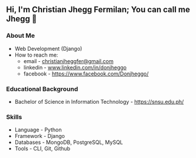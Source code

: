 ## Hi, I'm Christian Jhegg Fermilan; You can call me Jhegg 👋


### About Me
* Web Development (Django)
* How to reach me: 
    * email - christianjheggfer@gmail.com
    * linkedin - www.linkedin.com/in/donjheggo
    * facebook - https://www.facebook.com/Donjheggo/

### Educational Background
* Bachelor of Science in Information Technology - https://snsu.edu.ph/

### Skills
* Language - Python
* Framework - Django
* Databases - MongoDB, PostgreSQL, MySQL
* Tools - CLI, Git, Github

